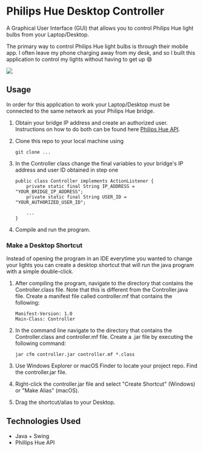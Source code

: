 # Philips Hue Desktop Controller

A Graphical User Interface (GUI) that allows you to control Philips Hue 
light bulbs from your Laptop/Desktop.

The primary way to control Philips Hue light bulbs is through their mobile app.
I often leave my phone charging away from my desk, and so I built this application 
to control my lights without having to get up 😄

![](demo.gif)

## Usage

In order for this application to work your Laptop/Desktop must be connected to the same
network as your Philips Hue bridge.

1. Obtain your bridge IP address and create an authorized user. Instructions on how to do 
both can be found here [Philips Hue API](https://developers.meethue.com/develop/get-started-2/).
   
2. Clone this repo to your local machine using
    ```
    git clone ... 
    ```
   
3. In the Controller class change the final variables to your bridge's IP address and user ID obtained in step one
    ```
    public class Controller implements ActionListener {
        private static final String IP_ADDRESS = "YOUR_BRIDGE_IP_ADDRESS";
        private static final String USER_ID = "YOUR_AUTHORIZED_USER_ID";
        
        ...
    }
    ```
4. Compile and run the program.

### Make a Desktop Shortcut

Instead of opening the program in an IDE everytime you wanted to change your lights you can create 
a desktop shortcut that will run the java program with a simple double-click.

1. After compiling the program, navigate to the directory that contains the Controller.class file. Note that
   this is different from the Controller.java file. Create a manifest file called controller.mf that contains 
   the following:
   ```
   Manifest-Version: 1.0
   Main-Class: Controller
   ```

2. In the command line navigate to the directory that contains the Controller.class and controller.mf file.
Create a .jar file by executing the following command:
   ```
   jar cfm controller.jar controller.mf *.class
   
   ```

3. Use Windows Explorer or macOS Finder to locate your project repo. Find the controller.jar file. 
   
4. Right-click the controller.jar file and select "Create Shortcut" (Windows) or "Make Alias" (macOS).

5. Drag the shortcut/alias to your Desktop.

## Technologies Used

* Java + Swing
* Phillips Hue API
